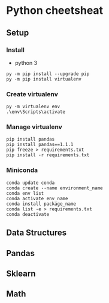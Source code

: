 # Python cheetsheat

## Setup
### Install
* python 3
```
py -m pip install --upgrade pip
py -m pip install virtualenv
```
### Create virtualenv
```
py -m virtualenv env
.\env\Scripts\activate
```
### Manage virtualenv
```
pip install pandas
pip install pandas==1.1.1
pip freeze > requirements.txt
pip install -r requirements.txt
```

### Miniconda
```
conda update conda
conda create --name environment_name
conda env list
conda activate env_name
conda install package_name
conda list -e > requirements.txt
conda deactivate
```

## Data Structures

## Pandas

## Sklearn

## Math
